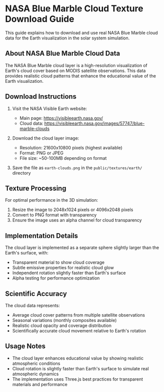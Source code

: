 # NASA Blue Marble Cloud Texture Download Guide

This guide explains how to download and use real NASA Blue Marble cloud data for the Earth visualization in the solar system simulation.

## About NASA Blue Marble Cloud Data

The NASA Blue Marble cloud layer is a high-resolution visualization of Earth's cloud cover based on MODIS satellite observations. This data provides realistic cloud patterns that enhance the educational value of the Earth visualization.

## Download Instructions

1. Visit the NASA Visible Earth website:
   - Main page: https://visibleearth.nasa.gov/
   - Cloud data: https://visibleearth.nasa.gov/images/57747/blue-marble-clouds

2. Download the cloud layer image:
   - Resolution: 21600x10800 pixels (highest available)
   - Format: PNG or JPEG
   - File size: ~50-100MB depending on format

3. Save the file as `earth-clouds.png` in the `public/textures/earth/` directory

## Texture Processing

For optimal performance in the 3D simulation:

1. Resize the image to 2048x1024 pixels or 4096x2048 pixels
2. Convert to PNG format with transparency
3. Ensure the image uses an alpha channel for cloud transparency

## Implementation Details

The cloud layer is implemented as a separate sphere slightly larger than the Earth's surface, with:
- Transparent material to show cloud coverage
- Subtle emissive properties for realistic cloud glow
- Independent rotation slightly faster than Earth's surface
- Alpha testing for performance optimization

## Scientific Accuracy

The cloud data represents:
- Average cloud cover patterns from multiple satellite observations
- Seasonal variations (monthly composites available)
- Realistic cloud opacity and coverage distribution
- Scientifically accurate cloud movement relative to Earth's rotation

## Usage Notes

- The cloud layer enhances educational value by showing realistic atmospheric conditions
- Cloud rotation is slightly faster than Earth's surface to simulate real atmospheric dynamics
- The implementation uses Three.js best practices for transparent materials and performance